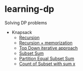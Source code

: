 # learning-dp
Solving DP problems


* Knapsack
    - [Recursion](/Knapsack-0-1/usingRecursion.js)
    - [Recursion + memorization](/Knapsack-0-1/usingMemo.js)
    - [Top Down iterative approach](/Knapsack-0-1/usingTopDown.js)
    - [Subset Sum](/Knapsack-0-1/subsetSum.js)
    - [Partition Equal Subset Sum](/Knapsack-0-1/partitionEqualSubsetSum.js)
    - [Count of Subset with sum x](/Knapsack-0-1/countOfSubsetWithSum.js)